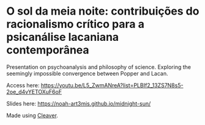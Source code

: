 # O sol da meia noite: contribuições do racionalismo crítico para a psicanálise lacaniana contemporânea

Presentation on psychoanalysis and philosophy of science. Exploring the seemingly impossible convergence between Popper and Lacan.

Access here: https://youtu.be/L5_ZwmANreA?list=PLBIf2_13ZS7N8s5-2oe_d4vYETOXuF6oF

Slides here: https://noah-art3mis.github.io/midnight-sun/

Made using [Cleaver](http://jdan.github.io/cleaver/).

